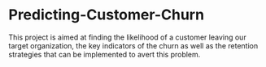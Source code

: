 # Predicting-Customer-Churn
This project is aimed at finding the likelihood of a customer leaving our target organization, the key indicators of the churn as well as the retention strategies that can be implemented to avert this problem.
